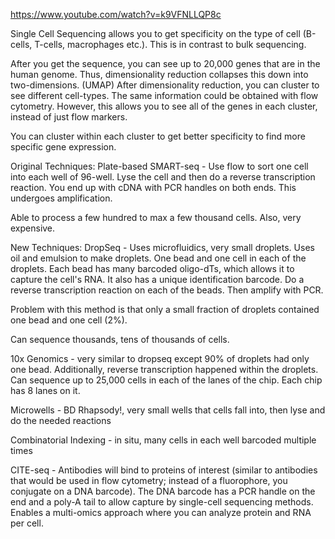 https://www.youtube.com/watch?v=k9VFNLLQP8c

Single Cell Sequencing allows you to get specificity on the type of cell (B-cells, T-cells, macrophages etc.). This is in contrast to bulk sequencing. 

After you get the sequence, you can see up to 20,000 genes that are in the human genome.
	Thus, dimensionality reduction collapses this down into two-dimensions. (UMAP)
		After dimensionality reduction, you can cluster to see different cell-types. 
			The same information could be obtained with flow cytometry. However, this allows you to see all of the genes in each cluster, instead of just flow markers. 

You can cluster within each cluster to get better specificity to find more specific gene expression. 

Original Techniques: 
Plate-based SMART-seq - Use flow to sort one cell into each well of 96-well. Lyse the cell and then do a reverse transcription reaction. You end up with cDNA with PCR handles on both ends. This undergoes amplification.

Able to process a few hundred to max a few thousand cells. Also, very expensive. 

New Techniques:
DropSeq - Uses microfluidics, very small droplets. Uses oil and emulsion to make droplets. One bead and one cell in each of the droplets. Each bead has many barcoded oligo-dTs, which allows it to capture the cell's RNA. It also has a unique identification barcode. Do a reverse transcription reaction on each of the beads. Then amplify with PCR. 

Problem with this method is that only a small fraction of droplets contained one bead and one cell (2%).

Can sequence thousands, tens of thousands of cells. 

10x Genomics - very similar to dropseq except 90% of droplets had only one bead. Additionally, reverse transcription happened within the droplets. Can sequence up to 25,000 cells in each of the lanes of the chip. Each chip has 8 lanes on it. 

Microwells - BD Rhapsody!, very small wells that cells fall into, then lyse and do the needed reactions

Combinatorial Indexing - in situ, many cells in each well barcoded multiple times

CITE-seq - Antibodies will bind to proteins of interest (similar to antibodies that would be used in flow cytometry; instead of a fluorophore, you conjugate on a DNA barcode). The DNA barcode has a PCR handle on the end and a poly-A tail to allow capture by single-cell sequencing methods. 
	Enables a multi-omics approach where you can analyze protein and RNA per cell. 






